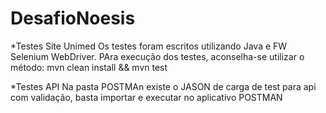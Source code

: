 # DesafioNoesis
*Testes Site Unimed
Os testes foram escritos utilizando Java e FW Selenium WebDriver.
PAra execução dos testes, aconselha-se utilizar o método: mvn clean install && mvn test

*Testes API
Na pasta POSTMAn existe o JASON de carga de test para api com validação, basta importar e executar no aplicativo POSTMAN
